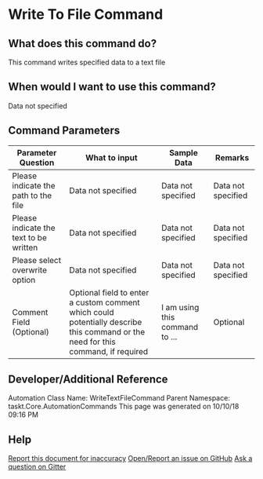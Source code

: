 <!--TITLE: Write To File Command -->
<!-- SUBTITLE: a command in the Text File Commands group -->
# Write To File Command


## What does this command do?
This command writes specified data to a text file


## When would I want to use this command?
Data not specified


## Command Parameters
| Parameter Question   	| What to input  	|  Sample Data 	| Remarks  	|
| ---                    | ---               | ---           | ---       |
|Please indicate the path to the file|Data not specified|Data not specified|Data not specified|
|Please indicate the text to be written|Data not specified|Data not specified|Data not specified|
|Please select overwrite option|Data not specified|Data not specified|Data not specified|
|Comment Field (Optional)|Optional field to enter a custom comment which could potentially describe this command or the need for this command, if required|I am using this command to ...|Optional|


## Developer/Additional Reference
Automation Class Name: WriteTextFileCommand
Parent Namespace: taskt.Core.AutomationCommands
This page was generated on 10/10/18 09:16 PM


## Help
[Report this document for inaccuracy](/#)
[Open/Report an issue on GitHub](/#)
[Ask a question on Gitter](/#)
